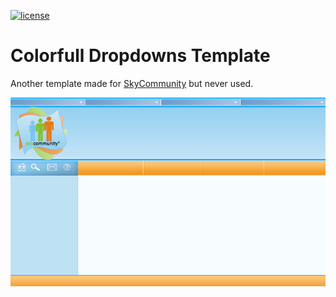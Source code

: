 [![license](https://img.shields.io/github/license/SkyCommunity/colorfull-dropdowns-template.svg)](https://creativecommons.org/licenses/by-sa/4.0/)

# Colorfull Dropdowns Template

Another template made for [SkyCommunity](https://github.com/SkyCommunity) but never used.

![This how looks the template](https://raw.githubusercontent.com/SkyCommunity/colorfull-dropdowns-template/master/screenshots/SCDS.jpg.png "")
